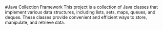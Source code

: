 #Java Collection Framework
This project is a collection of Java classes that implement various data structures, including lists, sets, maps, queues, and deques. These classes provide convenient and efficient ways to store, manipulate, and retrieve data.
